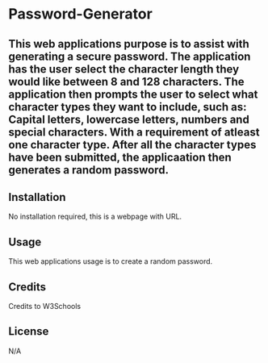 # Password-Generator

## This web applications purpose is to assist with generating a secure password. The application has the user select the character length they would like between 8 and 128 characters. The application then prompts the user to select what character types they want to include, such as: Capital letters, lowercase letters, numbers and special characters. With a requirement of atleast one character type. After all the character types have been submitted, the applicaation then generates a random password. 

## Installation
No installation required, this is a webpage with URL.

## Usage
This web applications usage is to create a random password.

## Credits
Credits to W3Schools

## License

N/A
